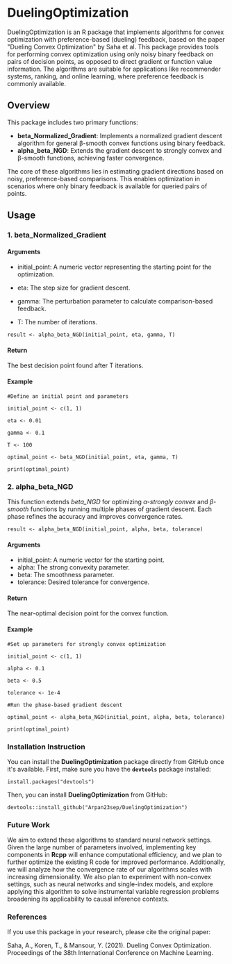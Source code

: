 # DuelingOptimization

DuelingOptimization is an R package that implements algorithms for convex optimization with preference-based (dueling) feedback, based on the paper "Dueling Convex Optimization" by Saha et al. This package provides tools for performing convex optimization using only noisy binary feedback on pairs of decision points, as opposed to direct gradient or function value information. The algorithms are suitable for applications like recommender systems, ranking, and online learning, where preference feedback is commonly available.

## Overview

This package includes two primary functions:

-   **beta_Normalized_Gradient**: Implements a normalized gradient descent algorithm for general β-smooth convex functions using binary feedback.
-   **alpha_beta_NGD**: Extends the gradient descent to strongly convex and β-smooth functions, achieving faster convergence.

The core of these algorithms lies in estimating gradient directions based on noisy, preference-based comparisons. This enables optimization in scenarios where only binary feedback is available for queried pairs of points.

## Usage

### 1. beta_Normalized_Gradient

#### Arguments

-   initial_point: A numeric vector representing the starting point for the optimization.

-   eta: The step size for gradient descent.

-   gamma: The perturbation parameter to calculate comparison-based feedback.

-   T: The number of iterations.

`result <- alpha_beta_NGD(initial_point, eta, gamma, T)`

#### Return

The best decision point found after T iterations.

#### Example

`#Define an initial point and parameters`

`initial_point <- c(1, 1)`

`eta <- 0.01`

`gamma <- 0.1`

`T <- 100`

`optimal_point <- beta_NGD(initial_point, eta, gamma, T)`

`print(optimal_point)`

### 2. alpha_beta_NGD

This function extends *beta_NGD* for optimizing *α-strongly convex* and *β-smooth* functions by running multiple phases of gradient descent. Each phase refines the accuracy and improves convergence rates.

`result <- alpha_beta_NGD(initial_point, alpha, beta, tolerance)`

#### Arguments

-   initial_point: A numeric vector for the starting point.
-   alpha: The strong convexity parameter.
-   beta: The smoothness parameter.
-   tolerance: Desired tolerance for convergence.

#### Return

The near-optimal decision point for the convex function.

#### Example

`#Set up parameters for strongly convex optimization`

`initial_point <- c(1, 1)`

`alpha <- 0.1`

`beta <- 0.5`

`tolerance <- 1e-4`

`#Run the phase-based gradient descent`

`optimal_point <- alpha_beta_NGD(initial_point, alpha, beta, tolerance)`

`print(optimal_point)`

### Installation Instruction

You can install the **DuelingOptimization** package directly from GitHub once it's available. First, make sure you have the **`devtools`** package installed:

`install.packages("devtools")`

Then, you can install **DuelingOptimization** from GitHub:

`devtools::install_github("Arpan23sep/DuelingOptimization")`

### Future Work

We aim to extend these algorithms to standard neural network settings. Given the large number of parameters involved, implementing key components in **Rcpp** will enhance computational efficiency, and we plan to further optimize the existing R code for improved performance. Additionally, we will analyze how the convergence rate of our algorithms scales with increasing dimensionality. We also plan to experiment with non-convex settings, such as neural networks and single-index models, and explore applying this algorithm to solve instrumental variable regression problems broadening its applicability to causal inference contexts.

### References

If you use this package in your research, please cite the original paper:

Saha, A., Koren, T., & Mansour, Y. (2021). Dueling Convex Optimization. Proceedings of the 38th International Conference on Machine Learning.
